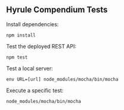 ## Hyrule Compendium Tests
Install dependencies:

    npm install

Test the deployed REST API:

    npm test

Test a local server:
    
    env URL=[url] node_modules/mocha/bin/mocha

Execute a specific test:

    node_modules/mocha/bin/mocha